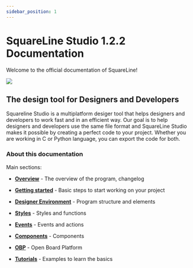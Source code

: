 ```yaml
---
sidebar_position: 1
---
```


# SquareLine Studio 1.2.2 Documentation

Welcome to the official documentation of SquareLine!

[![](/img/slbanner.png)](/img/slbanner.png)

## The design tool for Designers and Developers

Squareline Studio is a multiplatform desiger tool that helps designers and developers to work fast and in an efficient way. Our goal is to help designers and developers use the same file format and SquareLine Studio makes it possible by creating a perfect code to your project. Whether you are working in C or Python language, you can export the code for both.

### About this documentation

Main sections:

- [**Overview**](/docs/introduction/overview)  - The overview of the program, changelog

- [**Getting started**](/docs/introduction/getting_started)  - Basic steps to start working on your project

- [**Designer Environment**](/docs/layout)  - Program structure and elements

- [**Styles**](/docs/styles)  - Styles and functions

- [**Events**](/docs/events)  - Events and actions

- [**Components**](/docs/components)  - Components

- [**OBP**](/docs/obp)  - Open Board Platform

- [**Tutorials**](/docs/tutorials/example)  - Examples to learn the basics 
